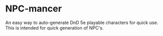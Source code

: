 # NPC-mancer
An easy way to auto-generate DnD 5e playable characters for quick use. This is intended for quick generation of NPC's.
